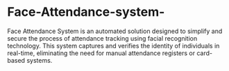 # Face-Attendance-system-
Face Attendance System is an automated solution designed to simplify and secure the process of attendance tracking using facial recognition technology. This system captures and verifies the identity of individuals in real-time, eliminating the need for manual attendance registers or card-based systems.
